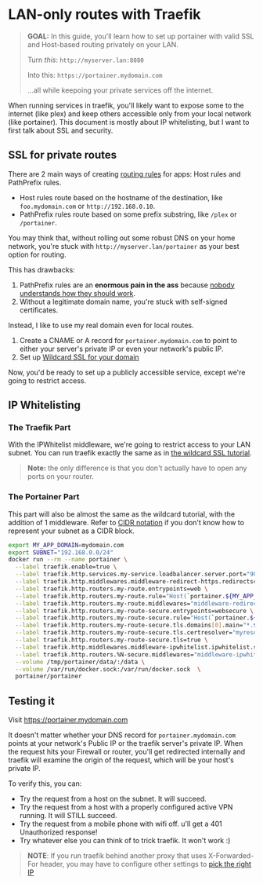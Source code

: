 # LAN-only routes with Traefik

> **GOAL:** In this guide, you'll learn how to set up portainer with valid SSL and Host-based routing privately on your LAN.
>
> Turn _this_: `http://myserver.lan:8080`
>
> Into this: `https://portainer.mydomain.com`
>
> ...all while keepoing your private services off the internet.

When running services in traefik, you'll likely want to expose some to the internet (like plex) and keep others accessible only from your local network (like portainer).  This document is mostly about IP whitelisting, but I want to first talk about SSL and security.

## SSL for private routes

There are 2 main ways of creating [routing rules](https://docs.traefik.io/routing/routers/#rule) for apps: Host rules and PathPrefix rules.

* Host rules route based on the hostname of the destination, like `foo.mydomain.com` or `http://192.168.0.10`.
* PathPrefix rules route based on some prefix substring, like `/plex` or `/portainer`.

You may think that, without rolling out some robust DNS on your home network, you're stuck with `http://myserver.lan/portainer` as your best option for routing.  

This has drawbacks:

1. PathPrefix rules are an **enormous pain in the ass** because [nobody understands how they should work](https://github.com/elastic/kibana/issues/6665).
1. Without a legitimate domain name, you're stuck with self-signed certificates.

Instead, I like to use my real domain even for local routes.

1. Create a CNAME or A record for `portainer.mydomain.com` to point to either your server's private IP or even your network's public IP.
1. Set up [Wildcard SSL for your domain](wildcard-certs.md)

Now, you'd be ready to set up a publicly accessible service, except we're going to restrict access.

## IP Whitelisting

### The Traefik Part

With the IPWhitelist middleware, we're going to restrict access to your LAN subnet.  You can run traefik exactly the same as in [the wildcard SSL tutorial](wildcard-certs.md).

> **Note:** the only difference is that you don't actually have to open any ports on your router.

### The Portainer Part

This part will also be almost the same as the wildcard tutorial, with the addition of 1 middleware.  Refer to [CIDR notation](https://en.wikipedia.org/wiki/Classless_Inter-Domain_Routing) if you don't know how to represent your subnet as a CIDR block.

``` bash
export MY_APP_DOMAIN=mydomain.com
export SUBNET="192.168.0.0/24"
docker run --rm --name portainer \
  --label traefik.enable=true \
  --label traefik.http.services.my-service.loadbalancer.server.port="9000" \
  --label traefik.http.middlewares.middleware-redirect-https.redirectscheme.scheme="https" \
  --label traefik.http.routers.my-route.entrypoints=web \
  --label traefik.http.routers.my-route.rule="Host(`portainer.${MY_APP_DOMAIN}`)" \
  --label traefik.http.routers.my-route.middlewares="middleware-redirect-https@docker" \
  --label traefik.http.routers.my-route-secure.entrypoints=websecure \
  --label traefik.http.routers.my-route-secure.rule="Host(`portainer.${MY_APP_DOMAIN}`)" \
  --label traefik.http.routers.my-route-secure.tls.domains[0].main="*.${MY_APP_DOMAIN}" \
  --label traefik.http.routers.my-route-secure.tls.certresolver="myresolver" \
  --label traefik.http.routers.my-route-secure.tls=true \
  --label traefik.http.middlewares.middleware-ipwhitelist.ipwhitelist.sourcerange="127.0.0.1/32,${SUBNET}" \
  --label traefik.http.routers.%N-secure.middlewares="middleware-ipwhitelist@docker" \
  --volume /tmp/portainer/data/:/data \
  --volume /var/run/docker.sock:/var/run/docker.sock  \
  portainer/portainer
```

## Testing it

Visit https://portainer.mydomain.com

It doesn't matter whether your DNS record for `portainer.mydomain.com` points at your network's Public IP or the traefik server's private IP.  When the request hits your Firewall or router, you'll get redirected internally and traefik will examine the origin of the request, which will be your host's private IP.

To verify this, you can:

* Try the request from a host on the subnet.  It will succeed.
* Try the request from a host with a properly configured active VPN running.  It will STILL succeed.
* Try the request from a mobile phone with wifi off. u'll get a 401 Unauthorized response!
* Try whatever else you can think of to trick traefik.  It won't work :)

> **NOTE**: If you run traefik behind another proxy that uses X-Forwarded-For header, you may have to configure other settings to [pick the right IP](https://docs.traefik.io/middlewares/ipwhitelist/#configuration-options)
